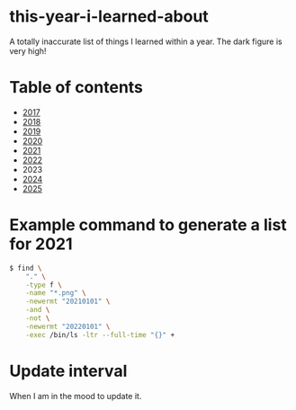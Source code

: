 # this-year-i-learned-about
A totally inaccurate list of things I learned within a year. The dark figure is very high!

# Table of contents
* [2017](2017/README.md)
* [2018](2018/README.md)
* [2019](2019/README.md)
* [2020](2020/README.md)
* [2021](2021/README.md)
* [2022](2022/README.md)
* 2023
* [2024](2024/README.md)
* [2025](2025/README.md)

# Example command to generate a list for 2021
```bash
$ find \
    "." \
    -type f \
    -name "*.png" \
    -newermt "20210101" \
    -and \
    -not \
    -newermt "20220101" \
    -exec /bin/ls -ltr --full-time "{}" +
```

# Update interval
When I am in the mood to update it.
